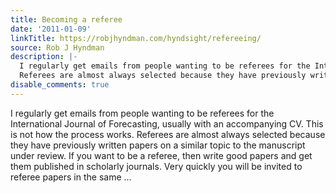 ```yaml
---
title: Becoming a referee
date: '2011-01-09'
linkTitle: https://robjhyndman.com/hyndsight/refereeing/
source: Rob J Hyndman
description: |-
  I regularly get emails from people wanting to be referees for the International Journal of Forecasting, usually with an accompanying CV. This is not how the process works.
  Referees are almost always selected because they have previously written papers on a similar topic to the manuscript under review. If you want to be a referee, then write good papers and get them published in scholarly journals. Very quickly you will be invited to referee papers in the same ...
disable_comments: true
---
```

I regularly get emails from people wanting to be referees for the International Journal of Forecasting, usually with an accompanying CV. This is not how the process works.
Referees are almost always selected because they have previously written papers on a similar topic to the manuscript under review. If you want to be a referee, then write good papers and get them published in scholarly journals. Very quickly you will be invited to referee papers in the same ...